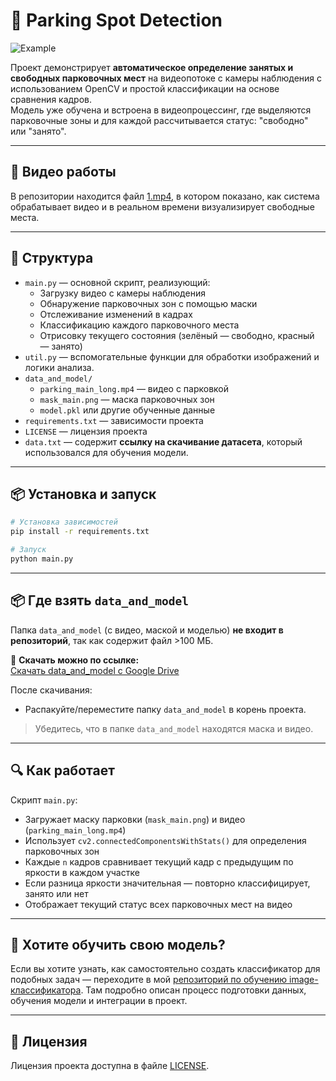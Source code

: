 # 📸 Parking Spot Detection

![Example](example.png)

Проект демонстрирует **автоматическое определение занятых и свободных парковочных мест** на видеопотоке с камеры наблюдения с использованием OpenCV и простой классификации на основе сравнения кадров.  
Модель уже обучена и встроена в видеопроцессинг, где выделяются парковочные зоны и для каждой рассчитывается статус: "свободно" или "занято".

---

## 🎥 Видео работы

В репозитории находится файл [1.mp4](./1.mp4), в котором показано, как система обрабатывает видео и в реальном времени визуализирует свободные места.

---

## 📁 Структура

- `main.py` — основной скрипт, реализующий:
  - Загрузку видео с камеры наблюдения
  - Обнаружение парковочных зон с помощью маски
  - Отслеживание изменений в кадрах
  - Классификацию каждого парковочного места
  - Отрисовку текущего состояния (зелёный — свободно, красный — занято)
- `util.py` — вспомогательные функции для обработки изображений и логики анализа.
- `data_and_model/`
  - `parking_main_long.mp4` — видео с парковкой
  - `mask_main.png` — маска парковочных зон
  - `model.pkl` или другие обученные данные
- `requirements.txt` — зависимости проекта
- `LICENSE` — лицензия проекта
- `data.txt` — содержит **ссылку на скачивание датасета**, который использовался для обучения модели.

---

## 📦 Установка и запуск

```bash
# Установка зависимостей
pip install -r requirements.txt

# Запуск
python main.py
```
---
## 📦 Где взять `data_and_model`

Папка `data_and_model` (с видео, маской и моделью) **не входит в репозиторий**, так как содержит файл >100 МБ.

🔗 **Скачать можно по ссылке:**  
[Скачать data_and_model с Google Drive](https://drive.google.com/drive/folders/1tD4N5rTeO6bYK9zpnjF8wJ31TIdqKJR-?usp=share_link)

После скачивания:
- Распакуйте/переместите папку `data_and_model` в корень проекта.

> Убедитесь, что в папке `data_and_model` находятся маска и видео.

---

## 🔍 Как работает

Скрипт `main.py`:
- Загружает маску парковки (`mask_main.png`) и видео (`parking_main_long.mp4`)
- Использует `cv2.connectedComponentsWithStats()` для определения парковочных зон
- Каждые `n` кадров сравнивает текущий кадр с предыдущим по яркости в каждом участке
- Если разница яркости значительная — повторно классифицирует, занято или нет
- Отображает текущий статус всех парковочных мест на видео

---

## 🔁 Хотите обучить свою модель?

Если вы хотите узнать, как самостоятельно создать классификатор для подобных задач — переходите в мой [репозиторий по обучению image-классификатора](https://github.com/Madarakk3/image-classification-sklearn). Там подробно описан процесс подготовки данных, обучения модели и интеграции в проект.

---

## 🧾 Лицензия

Лицензия проекта доступна в файле [LICENSE](./LICENSE).
